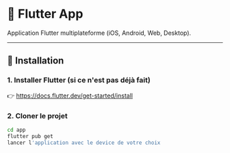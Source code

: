 # 🚀 Flutter App

Application Flutter multiplateforme (iOS, Android, Web, Desktop).

---

## 🔧 Installation

### 1. Installer Flutter (si ce n'est pas déjà fait)  
👉 https://docs.flutter.dev/get-started/install

### 2. Cloner le projet

```bash
cd app
flutter pub get
lancer l'application avec le device de votre choix 
